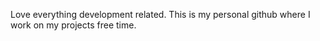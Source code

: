 Love everything development related.
This is my personal github where I work on my projects free time.

